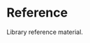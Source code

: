 <!--
  This document was generated from ../src/docs/reference.md 
-->

# Reference

Library reference material.
